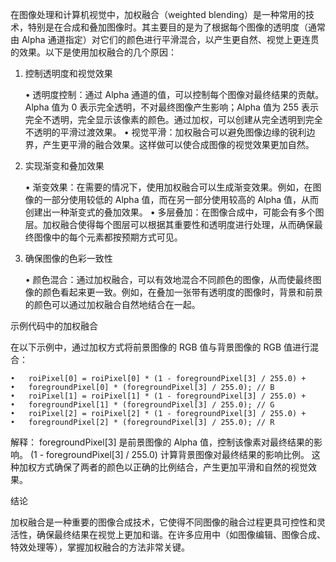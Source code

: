 在图像处理和计算机视觉中，加权融合（weighted blending）是一种常用的技术，特别是在合成和叠加图像时。其主要目的是为了根据每个图像的透明度（通常由 Alpha 通道指定）对它们的颜色进行平滑混合，以产生更自然、视觉上更连贯的效果。以下是使用加权融合的几个原因：

1. 控制透明度和视觉效果

	•	透明度控制：通过 Alpha 通道的值，可以控制每个图像对最终结果的贡献。Alpha 值为 0 表示完全透明，不对最终图像产生影响；Alpha 值为 255 表示完全不透明，完全显示该像素的颜色。通过加权，可以创建从完全透明到完全不透明的平滑过渡效果。
	•	视觉平滑：加权融合可以避免图像边缘的锐利边界，产生更平滑的融合效果。这样做可以使合成图像的视觉效果更加自然。

2. 实现渐变和叠加效果

	•	渐变效果：在需要的情况下，使用加权融合可以生成渐变效果。例如，在图像的一部分使用较低的 Alpha 值，而在另一部分使用较高的 Alpha 值，从而创建出一种渐变式的叠加效果。
	•	多层叠加：在图像合成中，可能会有多个图层。加权融合使得每个图层可以根据其重要性和透明度进行处理，从而确保最终图像中的每个元素都按预期方式可见。

3. 确保图像的色彩一致性

	•	颜色混合：通过加权融合，可以有效地混合不同颜色的图像，从而使最终图像的颜色看起来更一致。例如，在叠加一张带有透明度的图像时，背景和前景的颜色可以通过加权融合自然地结合在一起。

示例代码中的加权融合

在以下示例中，通过加权方式将前景图像的 RGB 值与背景图像的 RGB 值进行混合：

	•	roiPixel[0] = roiPixel[0] * (1 - foregroundPixel[3] / 255.0) + 
	•	foregroundPixel[0] * (foregroundPixel[3] / 255.0); // B
	•	roiPixel[1] = roiPixel[1] * (1 - foregroundPixel[3] / 255.0) + 
	•	foregroundPixel[1] * (foregroundPixel[3] / 255.0); // G
	•	roiPixel[2] = roiPixel[2] * (1 - foregroundPixel[3] / 255.0) + 	
	•	foregroundPixel[2] * (foregroundPixel[3] / 255.0); // R

解释：
foregroundPixel[3] 是前景图像的 Alpha 值，控制该像素对最终结果的影响。
(1 - foregroundPixel[3] / 255.0) 计算背景图像对最终结果的影响比例。
这种加权方式确保了两者的颜色以正确的比例结合，产生更加平滑和自然的视觉效果。

结论

加权融合是一种重要的图像合成技术，它使得不同图像的融合过程更具可控性和灵活性，确保最终结果在视觉上更加和谐。在许多应用中（如图像编辑、图像合成、特效处理等），掌握加权融合的方法非常关键。
